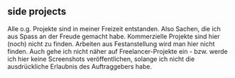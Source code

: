 ## side projects

Alle o.g. Projekte sind in meiner Freizeit entstanden. Also Sachen, die ich aus Spass an der Freude gemacht habe. Kommerzielle Projekte sind hier (noch) nicht zu finden.
Arbeiten aus Festanstellung wird man hier nicht finden. Auch gehe ich nicht näher auf Freelancer-Projekte ein - bzw. werde ich hier keine Screenshots veröffentlichen,
solange ich nicht die ausdrückliche Erlaubnis des Auftraggebers habe.
